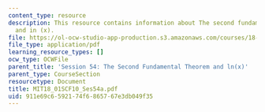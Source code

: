 ```yaml
---
content_type: resource
description: This resource contains information about The second fundamental theorm
  and in (x).
file: https://ol-ocw-studio-app-production.s3.amazonaws.com/courses/18-01sc-single-variable-calculus-fall-2010/911e69c6592174f6865767e3db049f35_MIT18_01SCF10_Ses54a.pdf
file_type: application/pdf
learning_resource_types: []
ocw_type: OCWFile
parent_title: 'Session 54: The Second Fundamental Theorem and ln(x)'
parent_type: CourseSection
resourcetype: Document
title: MIT18_01SCF10_Ses54a.pdf
uid: 911e69c6-5921-74f6-8657-67e3db049f35
---
```

